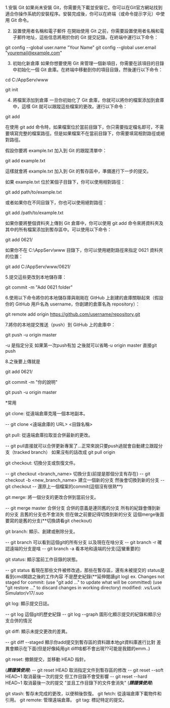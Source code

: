 1.安裝 Git
如果尚未安裝 Git，你需要先下載並安裝它。你可以在Git官方網站找到適合你操作系統的安裝程序。安裝完成後，你可以在終端（或命令提示字元）中使用 Git 命令。

2. 設置使用者名稱和電子郵件
在開始使用 Git 之前，你需要設置使用者名稱和電子郵件地址，這些信息將用於你的 Git 提交記錄。在終端中運行以下命令：


git config --global user.name "Your Name"
git config --global user.email "youremail@example.com"

3. 初始化新倉庫
如果你想要使用 Git 來管理一個新項目，你需要在該項目的目錄中初始化一個 Git 倉庫。在終端中移動到你的項目目錄，然後運行以下命令：

cd C:/AppServ/www

git init

4. 將檔案添加到倉庫
一旦你初始化了 Git 倉庫，你就可以將你的檔案添加到倉庫中，這樣 Git 就可以跟蹤這些檔案的更改。運行以下命令：

git add <filename>

在使用 git add 命令時，如果檔案位於當前目錄下，你只需要指定檔名即可，不需要填寫完整的檔案路徑。但是如果檔案不在當前目錄下，你需要填寫相對路徑或絕對路徑。

假設你要將 example.txt 加入到 Git 的跟蹤清單中：


git add example.txt

這樣就會將 example.txt 加入到 Git 的暫存區中，準備進行下一步的提交。

如果 example.txt 位於某個子目錄下，你可以使用相對路徑：


git add path/to/example.txt

或者如果你在不同目錄下，你也可以使用絕對路徑：


git add /path/to/example.txt

如果你要將整個資料夾上傳到 Git 倉庫中，你可以使用 git add 命令來將資料夾及其中的所有檔案添加到暫存區中。可以使用以下命令：

git add 0621/

如果你不在 C:\AppServ\www 目錄下，你可以使用絕對路徑來指定 0621 資料夾的位置：

git add C:/AppServ/www/0621/

5.提交這些更改到本地儲存庫：

git commit -m "Add 0621 folder"

6.使用以下命令將你的本地儲存庫與剛剛在 GitHub 上創建的倉庫關聯起來（假設你的 GitHub 用戶名為 username，你創建的倉庫名為 repository）：

git remote add origin https://github.com/username/repository.git

7.將你的本地提交推送（push）到 GitHub 上的倉庫中：

git push -u origin master

-u 是指定分支 如果第一次push有加 之後就可以省略-u origin master 直接git push

8.之後要上傳就是

git add 0621/

git commit -m "你的說明"

git push -u origin master

*常用

git clone: 從遠端倉庫克隆一個本地副本。

-- git clone <遠端倉庫的 URL> <目錄名稱>

git pull: 從遠端倉庫拉取並合併最新的更改。

-- git pull直接就可以合併更新專案了...正常來說只要push過就會自動建立跟蹤分支（tracked branch）
如果沒有的話改成 git pull origin <branch> 

git checkout: 切換分支或恢復文件。

-- git checkout <branch_name> 切換分支(前提是那個分支有存在)
-- git checkout -b <new_branch_name> 建立一個新的分支 然後會切換到新的分支
-- git checkout -- <file> 還原上一個檔案的commit(這個沒有很熟**)

git merge: 將一個分支的更改合併到當前分支。

-- git merge master 合併分支 合併的意義是連同舊的分支 所有的紀錄會傳到新的分支 
且舊的分支也不會消失 但在做之前要記得切換到新的分支 這個merge後面要寫的是舊的分支(**切換請看git checkout)

git branch: 顯示、創建或刪除分支。

-- git branch 可以看到這個git的所有分支 以及現在在啥分支
-- git branch -r 確認遠端的分支是啥
-- git branch -a 看本地和遠端的分支(這蠻重要的)

git status: 顯示當前工作目錄的狀態。

-- git status 看現在那些文件被修改過，那些在暫存區，還有未被提交的
status是看到cmd開啟之後的工作內容 不是歷史紀錄(**延伸閱讀git log)
ex.
  Changes not staged for commit:
  	(use "git add <file>..." to update what will be committed) 
  	(use "git restore <file>..." to discard changes in working directory)
        	modified:   .vs/Luck Simulator/v17/.suo

git log: 顯示提交日誌。

-- git log 這個git的歷史紀錄
-- git log --graph 圖形化顯示提交的紀錄和顯示分支合併的情況

git diff: 顯示未提交更改的差異。

-- git diff --staged 顯示你add提交到暫存區的資料跟本地git資料庫進行比對
差異會顯示在下面(但是好像純用git diff啥都不會出現??可能是我錯的emm..)

git reset: 撤銷提交，並移動 HEAD 指針。

(*****請謹慎使用*****)
-- git reset HEAD <file> 取消指定文件到暫存區的修改
-- git reset --soft HEAD~1 取消最後一次的提交 但工作目錄不會受影響
-- git reset --hard HEAD~1 取消最後一次的提交 "並且工作目錄下的文件會消失"
(*****請謹慎使用*****)


git stash: 暫存未完成的更改，以便稍後恢復。
git fetch: 從遠端倉庫下載物件和引用。
git remote: 管理遠端倉庫。
git tag: 標記特定的提交。


